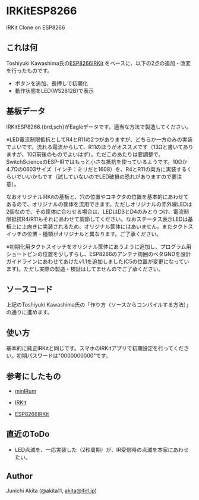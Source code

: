 IRKitESP8266
=====

IRKit Clone on ESP8266

## これは何

Toshiyuki Kawashima氏の[ESP8266IRKit](https://github.com/toskaw/ESP8266IRKit) をベースに、以下の2点の追加・改変を行ったものです。
* ボタンを追加、長押しで初期化
* 動作状態をLED(WS2812B)で表示

## 基板データ

IRKitESP8266.{brd,sch}がEagleデータです。適当な方法で製造してください。

※LED電流制限抵抗としてR4とR11の2つがありますが、どちらか一方のみの実装でよいです。流れる電流からして、R11のほうがオススメです（13Ωと書いてありますが、10Ω前後のものでよいはず）。ただこのあたりは要調整で、SwitchScienceのESP-IRではもっと小さな抵抗を使っているようです。10Ωか4.7Ωの0603サイズ（インチ：ミリだと1608）を、R4とR11の両方に実装するくらいでいいかもです（試していないのでLED破損の恐れがありますので要注意）。

なおオリジナルIRKitの基板と、穴の位置やコネクタの位置を基本的にあわせてあるので、オリジナルの筐体を流用できます。ただしオリジナルの赤外線LEDは2個なので、その筐体に合わせる場合は、LEDはD3とD4のみとりつけ、電流制限抵抗R4/R11もそれにあわせて調節してください。なおステータス表示LEDは基板上に上向きに実装されるため、オリジナル筐体にはあいません。またタクトスイッチの位置・種類がオリジナルと異なります。ご了承ください。

※初期化用タクトスイッチをオリジナル筐体にあうように追加し、プログラム用ショートピンの位置を少しずらし、ESP8266のアンテナ周囲のベタGNDを設計ガイドラインにあわせてあけたv1.1を追加しました(C5の位置が変更になっています)。ただし実際の製造・検証はしてませんのでご了承ください。


## ソースコード

上記のToshiyuki Kawashima氏の「作り方（ソースからコンパイルする方法）」の通りに進めます。


## 使い方

基本的に純正IRKitと同じです。スマホのIRKitアプリで初期設定を行ってください。初期パスワードは"0000000000"です。


## 参考にしたもの

* [minlRum](https://github.com/9SQ/minIRum)

* [IRKit](http://getirkit.com/)

* [ESP8266IRKit](https://github.com/toskaw/ESP8266IRKit)

## 直近のToDo
* LED点滅を、一応実装した（2秒周期）が、IR受信時の点滅を本家にあわせたい。

## Author

Junichi Akita (@akita11, akita@ifdl.jp)
